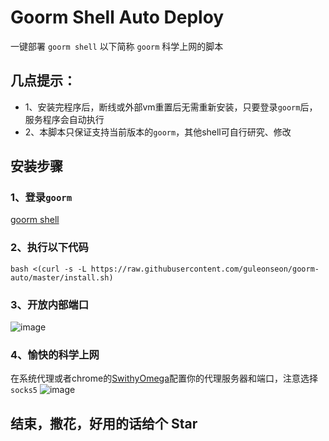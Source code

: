 # Goorm Shell Auto Deploy

一键部署 `goorm shell` 以下简称 `goorm` 科学上网的脚本

## 几点提示：
- 1、安装完程序后，断线或外部vm重置后无需重新安装，只要登录`goorm`后，服务程序会自动执行
- 2、本脚本只保证支持当前版本的`goorm`，其他shell可自行研究、修改

## 安装步骤

### 1、登录`goorm`
[goorm shell](https://ide-run.goorm.io/)

### 2、执行以下代码
`bash <(curl -s -L https://raw.githubusercontent.com/guleonseon/goorm-auto/master/install.sh)`

### 3、开放内部端口
![image](https://github.com/guleonseon/goorm-auto/blob/master/port.png)

### 4、愉快的科学上网
在系统代理或者chrome的[SwithyOmega](https://chrome.google.com/webstore/detail/proxy-switchyomega/padekgcemlokbadohgkifijomclgjgif)配置你的代理服务器和端口，注意选择`socks5`
![image](https://github.com/guleonseon/goorm-auto/blob/master/proxy.png)

## 结束，撒花，好用的话给个 Star

